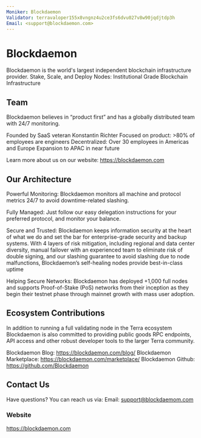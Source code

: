 ```yaml
---
Moniker: Blockdaemon
Validator: terravaloper155x8vngnz4u2ce3fs6dvu027v8w90jqdjtdp3h 
Email: <support@blockdaemon.com>
---
```

# Blockdaemon

Blockdaemon is the world's largest independent blockchain infrastructure provider.
Stake, Scale, and Deploy Nodes: Institutional Grade Blockchain Infrastructure

## Team

Blockdaemon believes in “product first” and has a globally distributed team with 24/7 monitoring.

Founded by SaaS veteran Konstantin Richter
Focused on product: >80% of employees are engineers
Decentralized: Over 30 employees in Americas and Europe
Expansion to APAC in near future

Learn more about us on our website: https://blockdaemon.com

## Our Architecture

Powerful Monitoring: Blockdaemon monitors all machine and protocol metrics 24/7 to
avoid downtime-related slashing.

Fully Managed: Just follow our easy delegation instructions for your preferred
protocol, and monitor your balance.

Secure and Trusted: Blockdaemon keeps information security at the heart of what we do and set the bar for enterprise-grade security and backup systems. With 4 layers of risk mitigation, including regional and data center diversity, manual failover with an experienced team to eliminate risk of double signing, and our slashing guarantee to avoid slashing due to node malfunctions, Blockdaemon’s self-healing nodes provide best-in-class uptime

Helping Secure Networks: Blockdaemon has deployed +1,000 full nodes and supports Proof-of-Stake (PoS) networks from their inception as they begin their testnet phase through mainnet growth with mass user adoption.

## Ecosystem Contributions

In addition to running a full validating node in the Terra ecosystem Blockdaemon is also
committed to providing public goods RPC endpoints, API access and other robust
developer tools to the larger Terra community. 

Blockdaemon Blog: https://blockdaemon.com/blog/
Blockdaemon Marketplace: https://blockdaemon.com/marketplace/
Blockdaemon Github: https://github.com/Blockdaemon

## Contact Us

Have questions? You can reach us via:
Email: <support@blockdaemom.com>

### Website

https://blockdaemon.com


